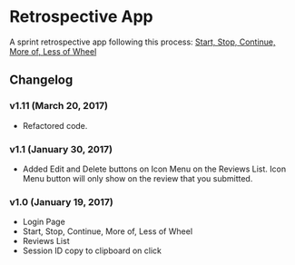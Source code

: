 # Retrospective App 

A sprint retrospective app following this process: [Start, Stop, Continue, More of, Less of Wheel](http://retrospectivewiki.org/index.php?title=Start,_Stop,_Continue,_More_of,_Less_of_Wheel)

## Changelog

### v1.11 (March 20, 2017)
* Refactored code.

### v1.1 (January 30, 2017)
* Added Edit and Delete buttons on Icon Menu on the Reviews List. Icon Menu button will only show on the review that you submitted.

### v1.0 (January 19, 2017)
* Login Page
* Start, Stop, Continue, More of, Less of Wheel
* Reviews List
* Session ID copy to clipboard on click
